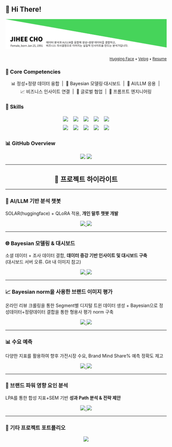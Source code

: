 ## 👋 Hi There!
<p align="center">
    <img src="https://github.com/jay-lay-down/jay-lay-down/blob/main/assets/image_2.jpg" alt="Header image">
  </a>
</p>

<p align="right">
  <sub>
    <a href="https://huggingface.co/Jay1121">Hugging Face</a> •
    <a href="https://velog.io/@jaylaydown">Velog</a> •
    <a href="https://github.com/jay-lay-down/jiheecho/blob/main/assets/RESUME.md">Resume</a>
  </sub>
</p>

### 🔑 Core Competencies
<p align="center">
  📊 정성+정량 데이터 융합 &nbsp;|&nbsp; 🧠 Bayesian 모델링·대시보드 &nbsp;|&nbsp; 🤖 AI/LLM 응용
  &nbsp;|&nbsp; <br/> 📈 비즈니스 인사이트 연결 &nbsp;|&nbsp; 🤝 글로벌 협업 &nbsp;|&nbsp; 🧩 프롬프트 엔지니어링
</p>

### 🧰 Skills
<p align="center">
  <img src="https://img.shields.io/badge/Python-3776AB?logo=python&logoColor=white&style=for-the-badge" style="margin:4px 6px;" />
  <img src="https://img.shields.io/badge/PyTorch-EE4C2C?logo=pytorch&logoColor=white&style=for-the-badge" style="margin:4px 6px;" />
  <img src="https://img.shields.io/badge/TensorFlow-FF6F00?logo=tensorflow&logoColor=white&style=for-the-badge" style="margin:4px 6px;" />
  <img src="https://img.shields.io/badge/R-276DC3?logo=r&logoColor=white&style=for-the-badge" style="margin:4px 6px;" />
  <img src="https://img.shields.io/badge/SQL-336791?logo=postgresql&logoColor=white&style=for-the-badge" style="margin:4px 6px;" />
  <br/>
  <img src="https://img.shields.io/badge/Tableau-E97627?logo=tableau&logoColor=white&style=for-the-badge" style="margin:4px 6px;" />
  <img src="https://img.shields.io/badge/Hadoop-66CCFF?logo=apachehadoop&logoColor=black&style=for-the-badge" style="margin:4px 6px;" />
  <img src="https://img.shields.io/badge/Excel-217346?logo=microsoftexcel&logoColor=white&style=for-the-badge" style="margin:4px 6px;" />
  <img src="https://img.shields.io/badge/PowerPoint-B7472A?logo=microsoftpowerpoint&logoColor=white&style=for-the-badge" style="margin:4px 6px;" />
  <img src="https://img.shields.io/badge/HuggingFace-FFD21E?logo=huggingface&logoColor=black&style=for-the-badge" style="margin:4px 6px;" />
</p>

### 📊 GitHub Overview

<p align="center">
  <img src="https://github-readme-stats.vercel.app/api/top-langs/?username=jay-lay-down&layout=compact&theme=default" height="170" />
  <img src="https://github-readme-stats.vercel.app/api?username=jay-lay-down&show_icons=true&include_all_commits=true&count_private=true&hide_rank=true" height="170" />
</p>

---
<h2 align="center">📌 프로젝트 하이라이트</h2>

---

### 🤖 AI/LLM 기반 분석 챗봇
SOLAR(huggingface) + QLoRA 적용, **개인 말투 챗봇 개발**

<p align="center">
  <a href="https://github.com/jay-lay-down/jay-chatbot">
    <img src="https://img.shields.io/badge/Repo-181717?style=for-the-badge&logo=github&logoColor=white" />
  </a>
  <a href="https://velog.io/@jaylaydown/series/side-project-1">
    <img src="https://img.shields.io/badge/Blog-20C997?style=for-the-badge&logo=velog&logoColor=white" />
  </a>
</p>

---
### 🌐  Bayesian 모델링 & 대시보드 
소셜 데이터 + 조사 데이터 결합, **데이터 증강 기반 인사이트 및 대시보드 구축**\
(대시보드 서버 오류. Git 내 이미지 참고)
<p align="center">
  <a href="https://github.com/jay-lay-down/bayesian_dashboard">
    <img src="https://img.shields.io/badge/Repo-181717?style=for-the-badge&logo=github&logoColor=white" />
  </a>
  <a href="https://...">
    <img src="https://img.shields.io/badge/Dashboard-2DD4BF?style=for-the-badge&logo=tableau&logoColor=white" />
  </a>
</p>

---
### 📈 Bayesian norm을 사용한 브랜드 이미지 평가
온라인 리뷰 크롤링을 통한 Segment별 디지털 트윈 데이터 생성 + Bayesian으로 정성데이터+정량데이터 결합을 통한 형용사 평가 norm 구축

<p align="center">
  <a href="https://github.com/jay-lay-down/bayesian_norm">
    <img src="https://img.shields.io/badge/Repo-181717?style=for-the-badge&logo=github&logoColor=white" />
  </a>
  <a href="https://velog.io/@jaylaydown/BayesianAdjectiveNorm">
    <img src="https://img.shields.io/badge/Blog-20C997?style=for-the-badge&logo=velog&logoColor=white" />
  </a>
</p>

---

### 📊 수요 예측
다양한 지표를 활용하여 향후 가전시장 수요, Brand Mind Share% 예측 정확도 제고

<p align="center">
  <a href="https://github.com/jay-lay-down/demand_forecasting">
    <img src="https://img.shields.io/badge/Repo-181717?style=for-the-badge&logo=github&logoColor=white" />
  </a>
  <a href="https://github.com/jay-lay-down/demand_forecasting/blob/main/assets/Example_Forecasting%20Projects.pdf">
    <img src="https://img.shields.io/badge/Slides-6B7280?style=for-the-badge&logo=microsoftpowerpoint&logoColor=white" />
  </a>
</p>

---

### 👥 브랜드 파워 영향 요인 분석
LPA를 통한 합성 지표+SEM 기반 **성과 Path 분석 & 전략 제안**

<p align="center">
  <a href="https://github.com/...">
    <img src="https://img.shields.io/badge/Repo-181717?style=for-the-badge&logo=github&logoColor=white" />
  </a>
  <a href="https://...">
    <img src="https://img.shields.io/badge/Slides-6B7280?style=for-the-badge&logo=microsoftpowerpoint&logoColor=white" />
  </a>
</p>

---

### 🔢 기타 프로젝트 포트폴리오
<p align="center">
  <a href="https://github.com/jay-lay-down/jay-lay-down/blob/main/assets/Example_projects.pdf">
    <img src="https://img.shields.io/badge/Markdown-000000?style=for-the-badge&logo=markdown&logoColor=white" />
  </a>
</p>

